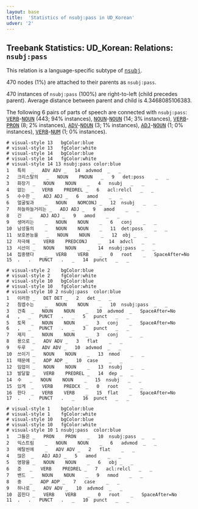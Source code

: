 ```yaml
---
layout: base
title:  'Statistics of nsubj:pass in UD_Korean'
udver: '2'
---
```


## Treebank Statistics: UD_Korean: Relations: `nsubj:pass`

This relation is a language-specific subtype of <tt><a href="ko-dep-nsubj.html">nsubj</a></tt>.

470 nodes (1%) are attached to their parents as `nsubj:pass`.

470 instances of `nsubj:pass` (100%) are right-to-left (child precedes parent).
Average distance between parent and child is 4.3468085106383.

The following 6 pairs of parts of speech are connected with `nsubj:pass`: <tt><a href="ko-pos-VERB.html">VERB</a></tt>-<tt><a href="ko-pos-NOUN.html">NOUN</a></tt> (443; 94% instances), <tt><a href="ko-pos-NOUN.html">NOUN</a></tt>-<tt><a href="ko-pos-NOUN.html">NOUN</a></tt> (14; 3% instances), <tt><a href="ko-pos-VERB.html">VERB</a></tt>-<tt><a href="ko-pos-PRON.html">PRON</a></tt> (8; 2% instances), <tt><a href="ko-pos-ADV.html">ADV</a></tt>-<tt><a href="ko-pos-NOUN.html">NOUN</a></tt> (3; 1% instances), <tt><a href="ko-pos-ADJ.html">ADJ</a></tt>-<tt><a href="ko-pos-NOUN.html">NOUN</a></tt> (1; 0% instances), <tt><a href="ko-pos-VERB.html">VERB</a></tt>-<tt><a href="ko-pos-NUM.html">NUM</a></tt> (1; 0% instances).


~~~ conllu
# visual-style 13	bgColor:blue
# visual-style 13	fgColor:white
# visual-style 14	bgColor:blue
# visual-style 14	fgColor:white
# visual-style 14 13 nsubj:pass	color:blue
1	특히	_	ADV	ADV	_	14	advmod	_	_
2	크리스탈의	_	NOUN	PNOUN	_	9	det:poss	_	_
3	화장기	_	NOUN	NOUN	_	4	nsubj	_	_
4	없는	_	VERB	PREDREL	_	6	acl:relcl	_	_
5	수수한	_	ADJ	ADJ	_	6	amod	_	_
6	얼굴빛과	_	NOUN	NOMCONJ	_	12	nsubj	_	_
7	하늘하늘거리는	_	ADJ	ADJ	_	9	amod	_	_
8	긴	_	ADJ	ADJ	_	9	amod	_	_
9	생머리는	_	NOUN	NOUN	_	6	conj	_	_
10	남성들의	_	NOUN	NOUN	_	11	det:poss	_	_
11	보호본능을	_	NOUN	NOUN	_	12	obj	_	_
12	자극해	_	VERB	PREDCONJ	_	14	advcl	_	_
13	시선이	_	NOUN	NOUN	_	14	nsubj:pass	_	_
14	집중됐다	_	VERB	VERB	_	0	root	_	SpaceAfter=No
15	.	.	PUNCT	.	_	14	punct	_	_

~~~


~~~ conllu
# visual-style 2	bgColor:blue
# visual-style 2	fgColor:white
# visual-style 10	bgColor:blue
# visual-style 10	fgColor:white
# visual-style 10 2 nsubj:pass	color:blue
1	이러한	_	DET	DET	_	2	det	_	_
2	침엽수는	_	NOUN	NOUN	_	10	nsubj:pass	_	_
3	건축	_	NOUN	NOUN	_	10	advmod	_	SpaceAfter=No
4	,	_	PUNCT	.	_	5	punct	_	_
5	토목	_	NOUN	NOUN	_	3	conj	_	SpaceAfter=No
6	,	_	PUNCT	.	_	3	punct	_	_
7	제지	_	NOUN	NOUN	_	3	conj	_	_
8	용으로	_	ADV	ADV	_	3	flat	_	_
9	두루	_	ADV	ADV	_	10	advmod	_	_
10	쓰이기	_	NOUN	NOUN	_	13	nmod	_	_
11	때문에	_	ADP	ADP	_	10	case	_	_
12	임업이	_	NOUN	NOUN	_	13	nsubj	_	_
13	발달할	_	VERB	PREDREL	_	14	dep	_	_
14	수	_	NOUN	NOUN	_	15	nsubj	_	_
15	있게	_	VERB	PREDCX	_	0	root	_	_
16	한다	_	VERB	VERB	_	15	flat	_	SpaceAfter=No
17	.	.	PUNCT	.	_	16	punct	_	_

~~~


~~~ conllu
# visual-style 1	bgColor:blue
# visual-style 1	fgColor:white
# visual-style 10	bgColor:blue
# visual-style 10	fgColor:white
# visual-style 10 1 nsubj:pass	color:blue
1	그들은	_	PRON	PRON	_	10	nsubj:pass	_	_
2	익스트림	_	NOUN	NOUN	_	6	advmod	_	_
3	메탈씬에	_	ADV	ADV	_	2	flat	_	_
4	많은	_	ADJ	ADJ	_	5	amod	_	_
5	영향을	_	NOUN	NOUN	_	6	obj	_	_
6	준	_	VERB	PREDREL	_	7	acl:relcl	_	_
7	밴드	_	NOUN	NOUN	_	9	nmod	_	_
8	중	_	ADP	ADP	_	7	case	_	_
9	하나로	_	ADV	ADV	_	10	advmod	_	_
10	꼽힌다	_	VERB	VERB	_	0	root	_	SpaceAfter=No
11	.	.	PUNCT	.	_	10	punct	_	_

~~~


